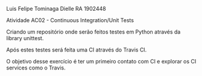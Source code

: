 Luis Felipe Tominaga Dielle
RA 1902448

Atividade AC02 - Continuous Integration/Unit Tests

Criando um repositório onde serão feitos testes em Python através da library unittest.

Após estes testes será feita uma CI através do Travis CI.

O objetivo desse exercício é ter um primeiro contato com CI e explorar os CI services como o Travis.
